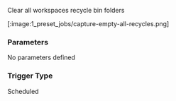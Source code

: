 
Clear all workspaces recycle bin folders

[:image:1_preset_jobs/capture-empty-all-recycles.png]

### Parameters

No parameters defined


### Trigger Type
Scheduled

